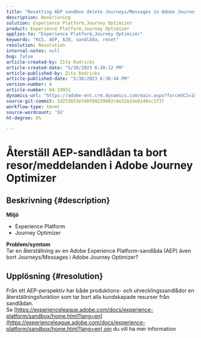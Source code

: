 ```yaml
---
title: "Resetting AEP sandbox delete Journeys/Messages in Adobe Journey Optimizer"
description: Beskrivning
solution: Experience Platform,Journey Optimizer
product: Experience Platform,Journey Optimizer
applies-to: "Experience Platform,Journey Optimizer"
keywords: "KCS, AEP, AJO, sandlåda, reset"
resolution: Resolution
internal-notes: null
bug: false
article-created-by: Zita Rodricks
article-created-date: "5/30/2023 6:30:12 PM"
article-published-by: Zita Rodricks
article-published-date: "5/30/2023 6:30:44 PM"
version-number: 4
article-number: KA-19931
dynamics-url: "https://adobe-ent.crm.dynamics.com/main.aspx?forceUCI=1&pagetype=entityrecord&etn=knowledgearticle&id=297e2603-18ff-ed11-8f6e-6045bd006b25"
source-git-commit: 1d253653efd0f89229b02c8e32e2de8146cc1f37
workflow-type: tm+mt
source-wordcount: '92'
ht-degree: 8%

---
```


# Återställ AEP-sandlådan ta bort resor/meddelanden i Adobe Journey Optimizer

## Beskrivning {#description}

<b>Miljö</b>
- Experience Platform
- Journey Optimizer

<b>Problem/symtom</b><br>Tar en återställning av en Adobe Experience Platform-sandlåda (AEP) även bort Journeys/Messages i Adobe Journey Optimizer?

## Upplösning {#resolution}

Från ett AEP-perspektiv har både produktions- och utvecklingssandlådor en återställningsfunktion som tar bort alla kundskapade resurser från sandlådan.<br>
Se [https://experienceleague.adobe.com/docs/experience-platform/sandbox/home.html?lang=en](https://experienceleague.adobe.com/docs/experience-platform/sandbox/home.html?lang=en) om du vill ha mer information
